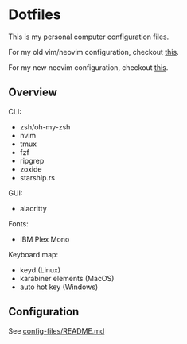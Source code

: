 # Dotfiles

This is my personal computer configuration files.

For my old vim/neovim configuration, checkout [this](https://github.com/pirey/dotfiles/tree/3f5235b/archlinux/home/.config/nvim).

For my new neovim configuration, checkout [this](https://github.com/pirey/nvim).

## Overview

CLI:

- zsh/oh-my-zsh
- nvim
- tmux
- fzf
- ripgrep
- zoxide
- starship.rs

GUI:

- alacritty

Fonts:

- IBM Plex Mono

Keyboard map:

- keyd (Linux)
- karabiner elements (MacOS)
- auto hot key (Windows)

## Configuration

See [config-files/README.md](./config-files/README.md)
